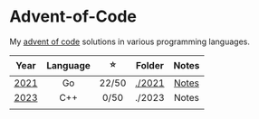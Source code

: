 # Advent-of-Code

My [advent of code](https://adventofcode.com/) solutions in various programming languages. 

| Year | Language | ⭐️ | Folder | Notes |
|:----:|:--------:|:-----:|:------:|:------:|
| [2021](https://adventofcode.com/2021) |    Go    | 22/50 | [./2021](./2021/) |  [Notes](./2021/README.md)  |
| [2023](https://adventofcode.com/2023) |    C++   |  0/50 | ./2023 |  Notes  |
|      |          |       |        |        |